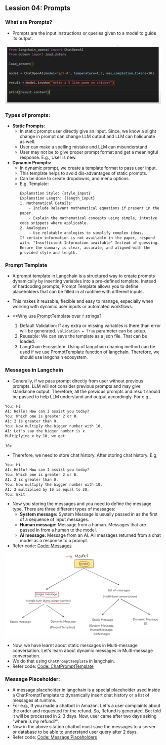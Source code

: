 ## Lession 04: Prompts 

### What are Prompts? 
- Prompts are the input instructions or queries given to a model to guide its output.

![alt text](images/lession4_01.png)

### Types of prompts:
- **Static Prompts:** 
    - In static prompt user directly give an input. Since, we know a slight change in prompt can change LLM output and LLM can halicunate as well. 
    - User can make a spelling mistake and LLM can misunderstand. 
    - User may not be to give proper prompt format and get a meaningful response. E.g., User is new. 
- **Dynamic Prompts:** 
    - In dynamic prompt, we create a template format to pass user input. 
    - This template helps to avoid dis-advantages of static prompts.  
    - Can be done to create dropdowns, and menu options. 
    - E.g. Template: 
        ```Please summarize the research paper titled "{paper_input}" with the following specifications:
        Explanation Style: {style_input}
        Explanation Length: {length_input}
        1. Mathematical Details: 
            - Include Relevant mathematical equations if present in the paper.
            - Explain the mathematical concepts using simple, intutive code snippets where applicable.
        2. Analogies:
            - Use relatable anologies to simplify complex ideas. 
        If certain information is not available in the paper, respond with: "Insufficient Information available" Instead of guessing.
        Ensure the summary is clear, accurate, and aligned with the provided style and length.
        ```

### Prompt Template
- A prompt template in Langchain is a structured way to create prompts dynamically by inserting variables into a pre-defined template. Instead of hardcoding prompts,
Prompt Template allows you to define placeholders that can be filled in at runtime with different inputs. 

- This makes it reusable, flexible and easy to manage, especially when working with dynamic user inputs or automated workflows.
- **Why use PromptTemplate over `f` strings?
    1. Default Validation: If any extra or missing variables is there than error will be generated. `validation = True` parameter can be setup. 
    2. Reusable: We can save the template as a json file. That can be loaded. 
    3. LangChain Ecosystem: Using of langchain chaning method can be used if we use PromptTemplate function of langchain. Therefore, we should use langchain ecosystem.

### Messages in Langchain 
- Generally, if we pass prompt directly from user without previous prompts. LLM will not consider previous prompts and may give standalone output. Therefore, all the previous prompts and result should be passed to help LLM understand and output accordingly. For e.g.,

```
You: Hi
AI: Hello! How can I assist you today?
You: Which one is greater 2 or 0.
AI: 2 is greater than 0. 
You: Now multiply the bigger number with 10.
AI: Let's say the bigger number is x.
Multiplying x by 10, we get: 

10x
```
- Therefore, we need to store chat history. After storing chat history. E.g,
```
You: Hi
AI: Hello! How can I assist you today?
You: Which one is greater 2 or 0.
AI: 2 is greater than 0. 
You: Now multiply the bigger number with 10.
AI: 2 multiplied by 10 is equal to 20.
You: Exit
```
- Now you storing the messages and you need to define the message type. There are three different types of messages: 
    - **System message:** System Message is usually passed in as the first of a sequence of input messages.
    - **Human message:** Message from a human. Messages that are passed in from a human to the model.
    - **AI message:** Message from an AI. All messages returned from a chat model as a response to a prompt.
- Refer code: [Code: Messages](4.Langchain_Prompts\messages.py)

![alt text](images/lession4_02.png)

- Now, we have learnt about static messages in Multi-message conversation. Let's learn about dynamic messages in Multi-message conversation.
- We do that using `ChatPromptTemplate` in langchain.
- Refer code: [Code: ChatPromptTemplate](#4.Langchain_Prompts\chat_prompt_template.py)

### Message Placeholder:
- A message placeholder in langchain is a special placeholder used inside a ChatPromptTemplate to dynamically insert chat history or a list of messages at runtime. 
- For e.g., If you made a chatbot in Amazon. Let's a user complaints about the order and requested for the refund. So, Refund is generated. Bot told it will be processed in 2-3 days. Now, user came after two days asking "where is my refund?".
- Now in the above sitation chatbot must save the messages to a server or database to be able to understand user query after 2 days. 
- Refer code: [Code: Message Placeholders](#4.Langchain_Prompts\message_placeholder.py)